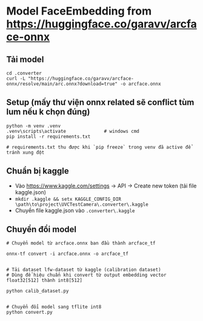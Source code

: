 # Model FaceEmbedding from https://huggingface.co/garavv/arcface-onnx

## Tải model
```
cd .converter
curl -L "https://huggingface.co/garavv/arcface-onnx/resolve/main/arc.onnx?download=true" -o arcface.onnx
```
## Setup (mấy thư viện onnx related sẽ conflict tùm lum nếu k chọn đúng)
``` 
python -m venv .venv
.venv\scripts\activate              # windows cmd 
pip install -r requirements.txt     

# requirements.txt thu được khi `pip freeze` trong venv đã active để tránh xung đột
```
## Chuẩn bị kaggle
- Vào https://www.kaggle.com/settings -> API -> Create new token (tải file kaggle.json)
- `mkdir .kaggle && setx KAGGLE_CONFIG_DIR \path\to\project\UVCTestCamera\.converter\.kaggle`   
- Chuyển file kaggle.json vào `.converter\.kaggle`

## Chuyển đổi model 
```
# Chuyển model từ arcface.onnx ban đầu thành arcface_tf

onnx-tf convert -i arcface.onnx -o arcface_tf


# Tải dataset lfw-dataset từ kaggle (calibration dataset) 
# Dùng để hiệu chuẩn khi convert từ output embedding vector float32[512] thành int8[512]

python calib_dataset.py


# Chuyển đổi model sang tflite int8
python convert.py
```